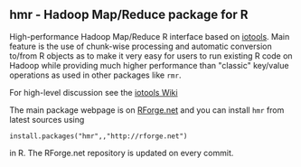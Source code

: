 ## hmr - Hadoop Map/Reduce package for R

High-performance Hadoop Map/Reduce R interface based on
[iotools](/s-u/iotools). Main feature is the use of chunk-wise
processing and automatic conversion to/from R objects as to make it
very easy for users to run existing R code on Hadoop while providing
much higher performance than "classic" key/value operations as used in
other packages like `rmr`.

For high-level discussion see the [iotools
Wiki](https://github.com/s-u/iotools/wiki)

The main package webpage is on [RForge.net](http://RForge.net/hmr) and you can
install `hmr` from latest sources using

    install.packages("hmr",,"http://rforge.net")
    
in R. The RForge.net repository is updated on every commit.
